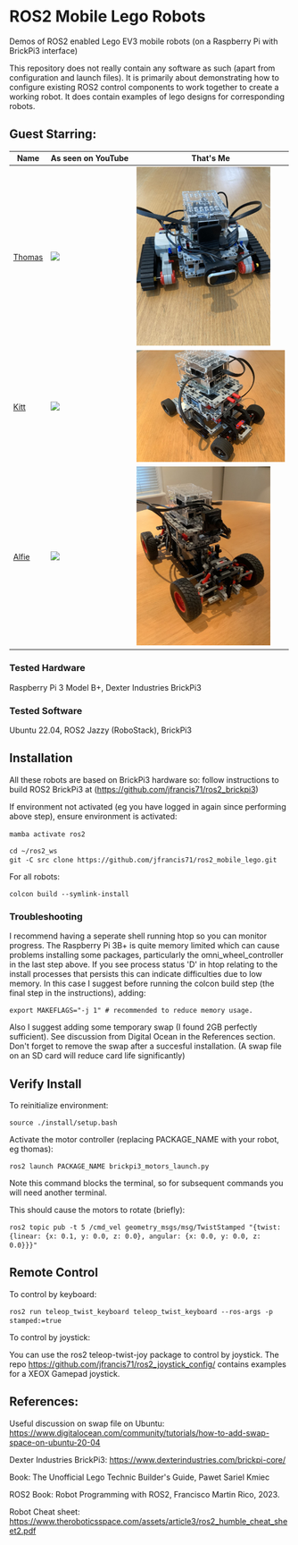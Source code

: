 # ROS2 Mobile Lego Robots

Demos of ROS2 enabled Lego EV3 mobile robots (on a Raspberry Pi with BrickPi3 interface)

This repository does not really contain any software as such (apart from configuration and launch files). It is primarily about demonstrating how to configure existing ROS2 control components to work together to create a working robot. It does contain examples of lego designs for corresponding robots.

## <B>Guest Starring:</B>

|Name|As seen on YouTube|That's Me|
|------------------|----|----|
[Thomas](./thomas/README.md)|<a href="https://youtu.be/mzJLYzwhiqo"><img src="https://img.youtube.com/vi/mzJLYzwhiqo/0.jpg" height=320></a>|<img src=./thomas/images/final_assembly/step_10.jpg height=320>|
[Kitt](./kitt/README.md)|<a href="https://youtu.be/JI3d6wAOGeA"><img src="https://img.youtube.com/vi/JI3d6wAOGeA/0.jpg" height=320></a>|<img src=./kitt/images/final_assembly/step_11.jpg height=200>|
[Alfie](./alfie/README.md)|<a href="https://youtu.be/7NEJ1teqLHA"><img src="https://img.youtube.com/vi/7NEJ1teqLHA/0.jpg" height=320></a>|<img src=./alfie/images/final_assembly/step_7.jpg height=320>|



### Tested Hardware

Raspberry Pi 3 Model B+, Dexter Industries BrickPi3

### Tested Software

Ubuntu 22.04, ROS2 Jazzy (RoboStack), BrickPi3


## Installation

All these robots are based on BrickPi3 hardware so: follow instructions to build ROS2 BrickPi3 at (https://github.com/jfrancis71/ros2_brickpi3)

If environment not activated (eg you have logged in again since performing above step), ensure environment is activated:

```mamba activate ros2```


```
cd ~/ros2_ws
git -C src clone https://github.com/jfrancis71/ros2_mobile_lego.git
```

For all robots:
```
colcon build --symlink-install
```

### Troubleshooting

I recommend having a seperate shell running htop so you can monitor progress. The Raspberry Pi 3B+ is quite memory limited which can cause problems installing some packages, particularly the omni_wheel_controller in the last step above. If you see process status 'D' in htop relating to the install processes that persists this can indicate difficulties due to low memory. In this case I suggest before running the colcon build step (the final step in the instructions), adding:

```
export MAKEFLAGS="-j 1" # recommended to reduce memory usage.
```

Also I suggest adding some temporary swap (I found 2GB perfectly sufficient). See discussion from Digital Ocean in the References section. Don't forget to remove the swap after a succesful installation. (A swap file on an SD card will reduce card life significantly)


## Verify Install

To reinitialize environment:
```
source ./install/setup.bash
```


Activate the motor controller (replacing PACKAGE_NAME with your robot, eg thomas):
```
ros2 launch PACKAGE_NAME brickpi3_motors_launch.py
```

Note this command blocks the terminal, so for subsequent commands you will need another terminal.

This should cause the motors to rotate (briefly):
```
ros2 topic pub -t 5 /cmd_vel geometry_msgs/msg/TwistStamped "{twist: {linear: {x: 0.1, y: 0.0, z: 0.0}, angular: {x: 0.0, y: 0.0, z: 0.0}}}"
```

## Remote Control

To control by keyboard:
```
ros2 run teleop_twist_keyboard teleop_twist_keyboard --ros-args -p stamped:=true
```

To control by joystick:

You can use the ros2 teleop-twist-joy package to control by joystick. The repo https://github.com/jfrancis71/ros2_joystick_config/ contains examples for a XEOX Gamepad joystick.


## References:

Useful discussion on swap file on Ubuntu:
https://www.digitalocean.com/community/tutorials/how-to-add-swap-space-on-ubuntu-20-04


Dexter Industries BrickPi3:
https://www.dexterindustries.com/brickpi-core/


Book:
The Unofficial Lego Technic Builder's Guide, Pawet Sariel Kmiec


ROS2 Book: Robot Programming with ROS2, Francisco Martin Rico, 2023.


Robot Cheat sheet:
https://www.theroboticsspace.com/assets/article3/ros2_humble_cheat_sheet2.pdf
